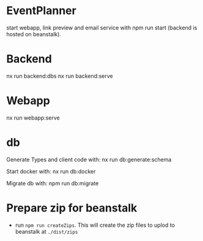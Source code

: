 # EventPlanner

start webapp, link preview and email service with npm run start (backend is hosted on beanstalk).

# Backend

nx run backend:dbs
nx run backend:serve

# Webapp

nx run webapp:serve

# db

Generate Types and client code with:
nx run db:generate:schema

Start docker with:
nx run db:docker

Migrate db with:
npm run db:migrate

# Prepare zip for beanstalk
- run `npm run createZips`. This will create the zip files to uplod to beanstalk at `./dist/zips`

